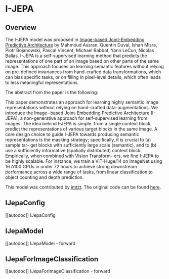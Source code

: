 <!--Copyright 2024 The HuggingFace Team. All rights reserved.

Licensed under the Apache License, Version 2.0 (the "License"); you may not use this file except in compliance with
the License. You may obtain a copy of the License at

http://www.apache.org/licenses/LICENSE-2.0

Unless required by applicable law or agreed to in writing, software distributed under the License is distributed on
an "AS IS" BASIS, WITHOUT WARRANTIES OR CONDITIONS OF ANY KIND, either express or implied. See the License for the
specific language governing permissions and limitations under the License.

⚠️ Note that this file is in Markdown but contain specific syntax for our doc-builder (similar to MDX) that may not be
rendered properly in your Markdown viewer.

-->

# I-JEPA

## Overview

The I-JEPA model was proposed in [Image-based Joint-Embedding Predictive Architecture](https://arxiv.org/pdf/2301.08243.pdf) by Mahmoud Assran, Quentin Duval, Ishan Misra, Piotr Bojanowski, Pascal Vincent, Michael Rabbat, Yann LeCun, Nicolas Ballas.
I-JEPA is a self-supervised learning method that predicts the representations of one part of an image based on other parts of the same image. This approach focuses on learning semantic features without relying on pre-defined invariances from hand-crafted data transformations, which can bias specific tasks, or on filling in pixel-level details, which often leads to less meaningful representations.

The abstract from the paper is the following:

This paper demonstrates an approach for learning highly semantic image representations without relying on hand-crafted data-augmentations. We introduce the Image- based Joint-Embedding Predictive Architecture (I-JEPA), a non-generative approach for self-supervised learning from images. The idea behind I-JEPA is simple: from a single context block, predict the representations of various target blocks in the same image. A core design choice to guide I-JEPA towards producing semantic representations is the masking strategy; specifically, it is crucial to (a) sample tar- get blocks with sufficiently large scale (semantic), and to (b) use a sufficiently informative (spatially distributed) context block. Empirically, when combined with Vision Transform- ers, we find I-JEPA to be highly scalable. For instance, we train a ViT-Huge/14 on ImageNet using 16 A100 GPUs in under 72 hours to achieve strong downstream performance across a wide range of tasks, from linear classification to object counting and depth prediction.

This model was contributed by [jmtzt](https://huggingface.co/jmtzt).
The original code can be found [here](https://github.com/facebookresearch/ijepa).


## IJepaConfig

[[autodoc]] IJepaConfig

## IJepaModel

[[autodoc]] IJepaModel
    - forward

## IJepaForImageClassification

[[autodoc]] IJepaForImageClassification
    - forward
